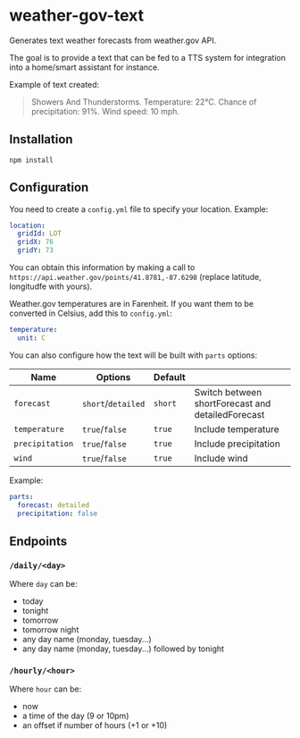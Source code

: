 # weather-gov-text
Generates text weather forecasts from weather.gov API.

The goal is to provide a text that can be fed to a TTS system for integration into a home/smart assistant for instance.

Example of text created:

> Showers And Thunderstorms. Temperature: 22°C.  Chance of precipitation: 91%.  Wind speed: 10 mph.

## Installation

`npm install`

## Configuration

You need to create a `config.yml` file to specify your location. Example:

```yaml
location:
  gridId: LOT
  gridX: 76
  gridY: 73
```

You can obtain this information by making a call to `https://api.weather.gov/points/41.8781,-87.6298` (replace latitude, longitudfe with yours).

Weather.gov temperatures are in Farenheit. If you want them to be converted in Celsius, add this to `config.yml`:

```yaml
temperature:
  unit: C
```

You can also configure how the text will be built with `parts` options:

| Name            | Options            | Default |                                                   |
|-----------------|--------------------|---------|---------------------------------------------------|
| `forecast`      | `short`/`detailed` | `short` | Switch between shortForecast and detailedForecast |
| `temperature`   | `true`/`false`     | `true`  | Include temperature                               |
| `precipitation` | `true`/`false`     | `true`  | Include precipitation                             |
| `wind`          | `true`/`false`     | `true`  | Include wind                                      |

Example:

```yaml
parts:
  forecast: detailed
  precipitation: false
```

## Endpoints

### `/daily/<day>`

Where `day` can be:

- today
- tonight
- tomorrow
- tomorrow night
- any day name (monday, tuesday...)
- any day name (monday, tuesday...) followed by tonight

### `/hourly/<hour>`

Where `hour` can be:

- now
- a time of the day (9 or 10pm)
- an offset if number of hours (+1 or +10)

